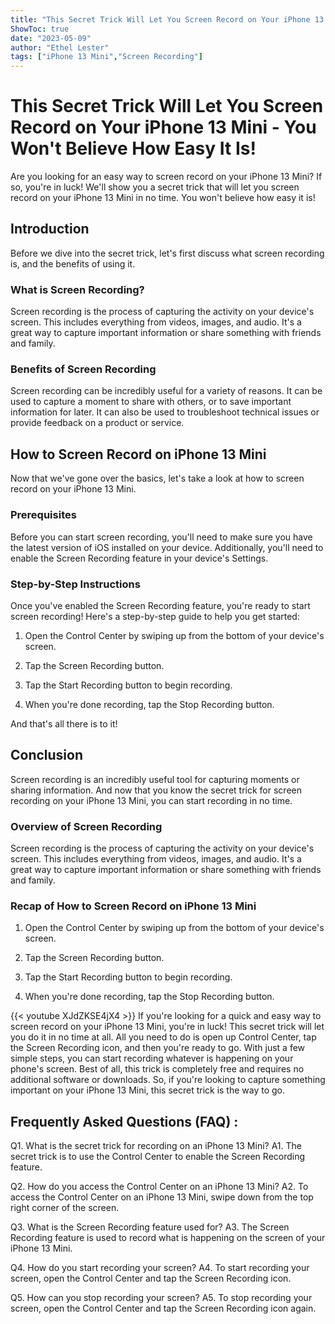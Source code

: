 ```yaml
---
title: "This Secret Trick Will Let You Screen Record on Your iPhone 13 Mini - You Won't Believe How Easy It Is!"
ShowToc: true 
date: "2023-05-09"
author: "Ethel Lester" 
tags: ["iPhone 13 Mini","Screen Recording"]
---
```

# This Secret Trick Will Let You Screen Record on Your iPhone 13 Mini - You Won't Believe How Easy It Is!
Are you looking for an easy way to screen record on your iPhone 13 Mini? If so, you're in luck! We'll show you a secret trick that will let you screen record on your iPhone 13 Mini in no time. You won't believe how easy it is!

## Introduction

Before we dive into the secret trick, let's first discuss what screen recording is, and the benefits of using it.

### What is Screen Recording?

Screen recording is the process of capturing the activity on your device's screen. This includes everything from videos, images, and audio. It's a great way to capture important information or share something with friends and family.

### Benefits of Screen Recording

Screen recording can be incredibly useful for a variety of reasons. It can be used to capture a moment to share with others, or to save important information for later. It can also be used to troubleshoot technical issues or provide feedback on a product or service.

## How to Screen Record on iPhone 13 Mini

Now that we've gone over the basics, let's take a look at how to screen record on your iPhone 13 Mini.

### Prerequisites

Before you can start screen recording, you'll need to make sure you have the latest version of iOS installed on your device. Additionally, you'll need to enable the Screen Recording feature in your device's Settings.

### Step-by-Step Instructions

Once you've enabled the Screen Recording feature, you're ready to start screen recording! Here's a step-by-step guide to help you get started:

1. Open the Control Center by swiping up from the bottom of your device's screen.

2. Tap the Screen Recording button.

3. Tap the Start Recording button to begin recording.

4. When you're done recording, tap the Stop Recording button.

And that's all there is to it!

## Conclusion

Screen recording is an incredibly useful tool for capturing moments or sharing information. And now that you know the secret trick for screen recording on your iPhone 13 Mini, you can start recording in no time. 

### Overview of Screen Recording

Screen recording is the process of capturing the activity on your device's screen. This includes everything from videos, images, and audio. It's a great way to capture important information or share something with friends and family.

### Recap of How to Screen Record on iPhone 13 Mini

1. Open the Control Center by swiping up from the bottom of your device's screen.

2. Tap the Screen Recording button.

3. Tap the Start Recording button to begin recording.

4. When you're done recording, tap the Stop Recording button.

{{< youtube XJdZKSE4jX4 >}} 
If you're looking for a quick and easy way to screen record on your iPhone 13 Mini, you're in luck! This secret trick will let you do it in no time at all. All you need to do is open up Control Center, tap the Screen Recording icon, and then you're ready to go. With just a few simple steps, you can start recording whatever is happening on your phone's screen. Best of all, this trick is completely free and requires no additional software or downloads. So, if you're looking to capture something important on your iPhone 13 Mini, this secret trick is the way to go.

## Frequently Asked Questions (FAQ) :
Q1. What is the secret trick for recording on an iPhone 13 Mini?
A1. The secret trick is to use the Control Center to enable the Screen Recording feature.

Q2. How do you access the Control Center on an iPhone 13 Mini?
A2. To access the Control Center on an iPhone 13 Mini, swipe down from the top right corner of the screen.

Q3. What is the Screen Recording feature used for?
A3. The Screen Recording feature is used to record what is happening on the screen of your iPhone 13 Mini.

Q4. How do you start recording your screen?
A4. To start recording your screen, open the Control Center and tap the Screen Recording icon.

Q5. How can you stop recording your screen?
A5. To stop recording your screen, open the Control Center and tap the Screen Recording icon again.


